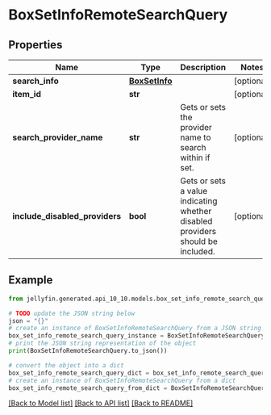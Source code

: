 # BoxSetInfoRemoteSearchQuery


## Properties

Name | Type | Description | Notes
------------ | ------------- | ------------- | -------------
**search_info** | [**BoxSetInfo**](BoxSetInfo.md) |  | [optional] 
**item_id** | **str** |  | [optional] 
**search_provider_name** | **str** | Gets or sets the provider name to search within if set. | [optional] 
**include_disabled_providers** | **bool** | Gets or sets a value indicating whether disabled providers should be included. | [optional] 

## Example

```python
from jellyfin.generated.api_10_10.models.box_set_info_remote_search_query import BoxSetInfoRemoteSearchQuery

# TODO update the JSON string below
json = "{}"
# create an instance of BoxSetInfoRemoteSearchQuery from a JSON string
box_set_info_remote_search_query_instance = BoxSetInfoRemoteSearchQuery.from_json(json)
# print the JSON string representation of the object
print(BoxSetInfoRemoteSearchQuery.to_json())

# convert the object into a dict
box_set_info_remote_search_query_dict = box_set_info_remote_search_query_instance.to_dict()
# create an instance of BoxSetInfoRemoteSearchQuery from a dict
box_set_info_remote_search_query_from_dict = BoxSetInfoRemoteSearchQuery.from_dict(box_set_info_remote_search_query_dict)
```
[[Back to Model list]](README.md#documentation-for-models) [[Back to API list]](README.md#documentation-for-api-endpoints) [[Back to README]](README.md)


